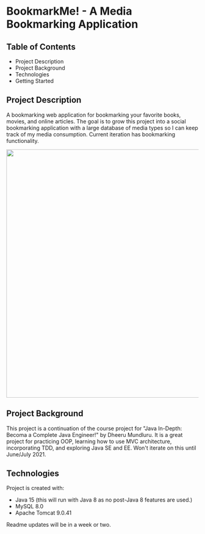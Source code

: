 # **BookmarkMe! - A Media Bookmarking Application**

## Table of Contents
- Project Description
- Project Background
- Technologies
- Getting Started



## Project Description
A bookmarking web application for bookmarking your favorite books, movies, and online articles. The goal is to grow this project into a social bookmarking application with a large database of media types so I can keep track of my media consumption. Current iteration has bookmarking functionality.


<img src="https://media.giphy.com/media/YvWKwXOHMi5O89i2xj/giphy.gif" width="650">


## Project Background

This project is a continuation of the course project for "Java In-Depth: Becoma a Complete Java Engineer!" by Dheeru Mundluru. It is a great project for practicing OOP, learning how to use MVC architecture, incorporating TDD, and exploring Java SE and EE. Won't iterate on this until June/July 2021.

## Technologies
Project is created with:

- Java 15 (this will run with Java 8 as no post-Java 8 features are used.)
- MySQL 8.0
- Apache Tomcat 9.0.41

Readme updates will be in a week or two.
